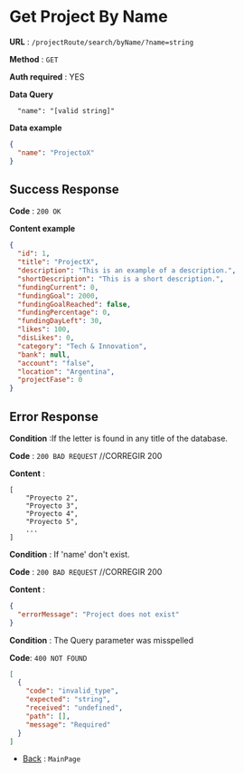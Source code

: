 # Get Project By Name

**URL** : `/projectRoute/search/byName/?name=string`

**Method** : `GET`

**Auth required** : YES

**Data Query**

      "name": "[valid string]"

**Data example**

```json
{
  "name": "ProjectoX"
}
```

## Success Response

**Code** : `200 OK`

**Content example**

```json
{
  "id": 1,
  "title": "ProjectX",
  "description": "This is an example of a description.",
  "shortDescription": "This is a short description.",
  "fundingCurrent": 0,
  "fundingGoal": 2000,
  "fundingGoalReached": false,
  "fundingPercentage": 0,
  "fundingDayLeft": 30,
  "likes": 100,
  "disLikes": 0,
  "category": "Tech & Innovation",
  "bank": null,
  "account": "false",
  "location": "Argentina",
  "projectFase": 0
}
```

## Error Response

**Condition** :If the letter is found in any title of the database.

**Code** : `200 BAD REQUEST` //CORREGIR 200

**Content** :

```Array
[
    "Proyecto 2",
    "Proyecto 3",
    "Proyecto 4",
    "Proyecto 5",
    ...
]
```

**Condition** : If 'name' don't exist.

**Code** : `200 BAD REQUEST` //CORREGIR 200

**Content** :

```json
{
  "errorMessage": "Project does not exist"
}
```

**Condition** : The Query parameter was misspelled

**Code**: `400 NOT FOUND`

```json
[
  {
    "code": "invalid_type",
    "expected": "string",
    "received": "undefined",
    "path": [],
    "message": "Required"
  }
]
```

- [Back](../../readme.md) : `MainPage`
